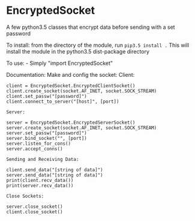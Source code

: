 # EncryptedSocket
A few python3.5 classes that encrypt data before sending with a set password

To install:
    from the directory of the module, run
    `pip3.5 install .`
    This will install the module in the python3.5
        dist-package directory

To use:
	- Simply "import EncryptedSocket"

Documentation:
    Make and config the socket:
    Client:

```
client = EncryptedSocket.EncryptedClientSocket()
client.create_socket(socket.AF_INET, socket.SOCK_STREAM)
client.set_passw("[password]")
client.connect_to_server("[host]", [port])
```
    Server:
```
server = EncryptedSocket.EncryptedServerSocket()
server.create_socket(socket.AF_INET, socket.SOCK_STREAM)
server.set_passw("[password]")
server.bind_socket("", [port])
server.listen_for_cons()
server.accept_conns()
```
    Sending and Receiving Data:
```
client.send_data("[string of data]")
server.send_data("[string of data]")
print(client.recv_data())
print(server.recv_data())
```
    Close Sockets:
```
server.close_socket()
client.close_socket()
```